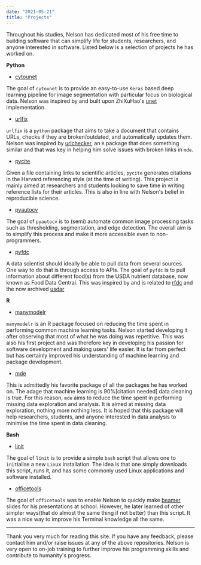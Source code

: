 ```yaml
---
date: "2021-05-21"
title: "Projects"
---
```


Throughout his studies, Nelson has dedicated most of his free time to building software that can simplify life for students, researchers, and anyone interested
in software. Listed below is a selection of projects he has worked on. 

**Python**

* [cytounet](https://nelson-gon.github.io/cytounet)

The goal of `cytounet` is to provide an easy-to-use `Keras` based deep learning pipeline for image segmentation with particular focus on biological data. Nelson was inspired by and built upon ZhiXuHao's [unet](https://github.com/zhixuhao/unet) implementation. 

* [urlfix](https://nelson-gon.github.io/urlfix/)

`urlfix` is a `python` package that aims to take a document that contains URLs,
checks if they are broken/outdated, and automatically updates them. Nelson was
inspired by [urlchecker](https://github.com/r-lib/urlchecker), an `R` package
that does something similar and that was key in helping him solve issues with
broken links in `mde`. 

* [pycite](https://nelson-gon.github.io/pycite)


Given a file containing links to scientific articles, `pycite` generates 
citations in the Harvard referencing style (at the time of writing). This project
is mainly aimed at researchers and students looking to save time in writing
reference lists for their articles. This is also in line with Nelson's belief in
reproducible science. 


* [pyautocv](https://nelson-gon.github.io/pyautocv)

The goal of `pyautocv` is to (semi) automate common image processing tasks such 
as thresholding, segmentation, and edge detection. The overall aim is to 
simplify this process and make it more accessible even to non-programmers. 


* [pyfdc](https://nelson-gon.github.io/pyfdc)

A data scientist should ideally be able to pull data from several sources. One way to do that is through access to APIs. The goal of `pyfdc` is to pull information about different food(s) from the USDA nutrient database, now known as Food Data Central. This was inspired by and is related to [rfdc](https://github.com/Nelson-Gon/rfdc) and the now archived [usdar](https://github.com/Nelson-Gon/usdar)


**R**

* [manymodelr](https://nelson-gon.github.io/manymodelr)

`manymodelr` is an R package focused on reducing the time spent in performing common machine learning tasks. Nelson started developing it after observing that most of what he was doing was repetitive. This was also his first project and was therefore key in developing his passion for software development and making users' life easier. It is far from perfect but has certainly improved his understanding of machine learning and package development.



* [mde](https://nelson-gon.github.io/mde)

This is admittedly his favorite package of all the packages he has worked on. The adage that machine learning is 90%[citation needed] data cleaning is true. For this reason, `mde` aims to reduce the time spent in performing missing data exploration and analysis. It is aimed at missing data exploration, nothing more nothing less. It is hoped that this package will help researchers, students, and anyone interested in data analysis to minimise the time spent in data cleaning. 



**Bash**



* [linit](https://github.com/Nelson-Gon/linit)

The goal of `linit` is to provide a simple `bash` script that allows one to `init`ialise a new `Lin`ux installation. The idea is that one simply downloads this script, runs it, and has some commonly used Linux applications and software installed.

* [officetools](https://github.com/Nelson-Gon/officetools)

The goal of `officetools` was to enable Nelson to quickly make [beamer](https://en.wikipedia.org/wiki/Beamer_(LaTeX)) slides for his presentations at school. However, he later learned of other simpler ways(that do almost the same thing if not better) than this script. It was a nice way to improve his Terminal knowledge all the same.



---

Thank you very much for reading this site. If you have any feedback, please contact him and/or raise issues at any of the above repositories. Nelson is very open to on-job training to further improve his programming skills and contribute to humanity's progress. 
